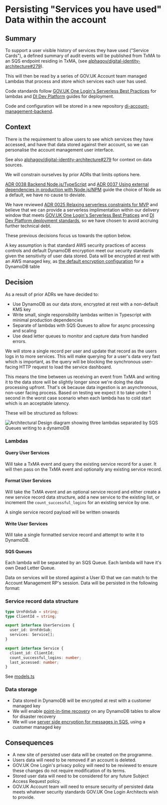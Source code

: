 # Persisting "Services you have used" Data within the account

## Summary

To support a user visible history of services they have used ("Service Cards"), a defined summary of audit events will be published from TxMA to an SQS endpoint residing in TxMA, (see [alphagov/digital-identity-architecture#279](https://github.com/alphagov/digital-identity-architecture/pull/279)).

This will then be read by a series of GOV.UK Account team managed Lambdas that process and store which services each user has used.

Code standards follow [GOV.UK One Login's Serverless Best Practices](https://govukverify.atlassian.net/wiki/spaces/DISBP/overview) for lambdas and [DI Dev Platform](https://govukverify.atlassian.net/wiki/spaces/PLAT/overview) guides for deployment.

Code and configuration will be stored in a new repository [di-account-management-backend](https://github.com/govuk-one-login/di-account-management-backend).

## Context

There is the requirement to allow users to see which services they have accessed, and have that data stored against their account, so we can personalise the account management user interface.

See also [alphagov/digital-identity-architecture#279](https://github.com/alphagov/digital-identity-architecture/pull/279) for context on data sources.

We will constrain ourselves by prior ADRs that limits options here.

[ADR 0038 Backend Node.js/TypeScript](https://github.com/alphagov/digital-identity-architecture/blob/main/adr/0038-backend-nodejs-typescript.md) and [ADR 0037 Using external dependencies in production with Node.js/NPM](https://github.com/alphagov/digital-identity-architecture/blob/main/adr/0037-nodejs-npm-production-dependencies.md) guide the choice of Node as a default, we have no cause to deviate.

We have reviewed [ADR 0025 Relaxing serverless constraints for MVP](https://github.com/alphagov/digital-identity-architecture/blob/055042de6374a99d646272022177a0d8da6fcd4e/adr/0025-relaxing-serverless-constraints.md) and believe that we can provide a serverless implimentation within our delivery window that meets [GOV.UK One Login's Serverless Best Pratices](https://govukverify.atlassian.net/wiki/spaces/DISBP/overview) and [DI Dev Platform deployment standards](https://govukverify.atlassian.net/wiki/spaces/PLAT/overview), so we have chosen to avoid accruing further technical debt.

These previous decisions focus us towards the option below.

A key assumption is that standard AWS security practices of access controls and default DynamoDB encryption meet our security standards given the sensitivity of user data stored. Data will be encrypted at rest with an AWS managed key, as [the default encryption configuration](https://docs.aws.amazon.com/amazondynamodb/latest/developerguide/EncryptionAtRest.html) for a DynamoDB table

## Decision

As a result of prior ADRs we have decided to:

- Use DynamoDB as our data store, encrypted at rest with a non-default KMS key
- Write small, single responsibility lambdas written in Typescript with minimal production dependencies
- Separate of lambdas with SQS Queues to allow for async processing and scaling
- Use dead letter queues to monitor and capture data from handled errors.

We will store a single record per user and update that record as the users logs in to more services. This will make querying for a user's data very fast which is important, as the query will be blocking the synchronous user-facing HTTP request to load the service dashboard.

This means the time between us receiving an event from TxMA and writing it to the data store will be slightly longer since we're doing the data processing upfront. That's ok because data ingestion is an asynchronous, non-user facing process. Based on testing we expect it to take under 1 second in the worst case scenario when each lambda has to cold start which is an acceptable latency.

These will be structured as follows:

![Architectural Design diagram showing three lambdas separated by SQS Queues writing to a dynamoDB](images/2022-ReadDataIntoAccount.png)

### Lambdas

#### Query User Services

Will take a TxMA event and query the existing service record for a user.
It will then pass on the TxMA event and optionally any existing service record.

#### Format User Services

Will take the TxMA event and an optional service record and either create a new service record data structure, add a new service to the existing list, or increment the `count_successful_logins` for an existing service by one.

A single service record payload will be written onwards

#### Write User Services

Will take a single formatted service record and attempt to write it to DynamoDB.

#### SQS Queues

Each lambda will be separated by an SQS Queue.
Each lambda will have it's own Dead Letter Queue.

Data on services will be stored against a User ID that we can match to the Account Management RP's session. Data will be persisted in the following format:

### Service record data structure

```typescript
type UrnFdnSub = string;
type ClientId = string;

export interface UserServices {
  user_id: UrnFdnSub;
  services: Service[];
}

export interface Service {
  client_id: ClientId;
  count_successful_logins: number;
  last_accessed: number;
}
```

See [models.ts](https://github.com/govuk-one-login/di-account-management-backend/blob/main/lambda/write-user-services/models.ts)

### Data storage

- Data stored in DynamoDB will be encrypted at rest with a customer managed key
- We will enable [point-in-time recovery](https://docs.aws.amazon.com/amazondynamodb/latest/developerguide/PointInTimeRecovery.html) on any DynamoDB tables to allow for disaster recovery
- We will use [server side encryption for messages in SQS](https://docs.aws.amazon.com/AWSSimpleQueueService/latest/SQSDeveloperGuide/sqs-server-side-encryption.html), using a customer managed key

## Consequences

- A new site of persisted user data will be created on the programme.
- Users data will need to be removed if an account is deleted.
- GOV.UK One Login's privacy policy will need to be reviewed to ensure these changes do not require modification of its terms.
- Stored user data will need to be considered for any future Subject Access Request policy.
- GOV.UK Account team will need to ensure security of persisted data meets whatever security standards GOV.UK One Login Architects wish to provide.
